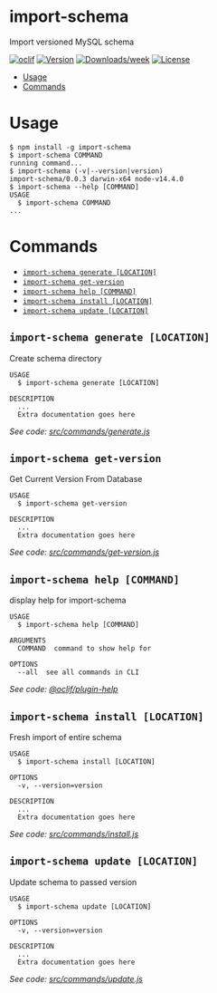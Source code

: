 import-schema
=============

Import versioned MySQL schema

[![oclif](https://img.shields.io/badge/cli-oclif-brightgreen.svg)](https://oclif.io)
[![Version](https://img.shields.io/npm/v/import-schema.svg)](https://npmjs.org/package/import-schema)
[![Downloads/week](https://img.shields.io/npm/dw/import-schema.svg)](https://npmjs.org/package/import-schema)
[![License](https://img.shields.io/npm/l/import-schema.svg)](https://github.com/oshtrak/import-schema/blob/master/package.json)

<!-- toc -->
* [Usage](#usage)
* [Commands](#commands)
<!-- tocstop -->
# Usage
<!-- usage -->
```sh-session
$ npm install -g import-schema
$ import-schema COMMAND
running command...
$ import-schema (-v|--version|version)
import-schema/0.0.3 darwin-x64 node-v14.4.0
$ import-schema --help [COMMAND]
USAGE
  $ import-schema COMMAND
...
```
<!-- usagestop -->
# Commands
<!-- commands -->
* [`import-schema generate [LOCATION]`](#import-schema-generate-location)
* [`import-schema get-version`](#import-schema-get-version)
* [`import-schema help [COMMAND]`](#import-schema-help-command)
* [`import-schema install [LOCATION]`](#import-schema-install-location)
* [`import-schema update [LOCATION]`](#import-schema-update-location)

## `import-schema generate [LOCATION]`

Create schema directory

```
USAGE
  $ import-schema generate [LOCATION]

DESCRIPTION
  ...
  Extra documentation goes here
```

_See code: [src/commands/generate.js](https://github.com/KierenBP/import-schema/blob/v0.0.3/src/commands/generate.js)_

## `import-schema get-version`

Get Current Version From Database

```
USAGE
  $ import-schema get-version

DESCRIPTION
  ...
  Extra documentation goes here
```

_See code: [src/commands/get-version.js](https://github.com/KierenBP/import-schema/blob/v0.0.3/src/commands/get-version.js)_

## `import-schema help [COMMAND]`

display help for import-schema

```
USAGE
  $ import-schema help [COMMAND]

ARGUMENTS
  COMMAND  command to show help for

OPTIONS
  --all  see all commands in CLI
```

_See code: [@oclif/plugin-help](https://github.com/oclif/plugin-help/blob/v3.2.0/src/commands/help.ts)_

## `import-schema install [LOCATION]`

Fresh import of entire schema

```
USAGE
  $ import-schema install [LOCATION]

OPTIONS
  -v, --version=version

DESCRIPTION
  ...
  Extra documentation goes here
```

_See code: [src/commands/install.js](https://github.com/KierenBP/import-schema/blob/v0.0.3/src/commands/install.js)_

## `import-schema update [LOCATION]`

Update schema to passed version

```
USAGE
  $ import-schema update [LOCATION]

OPTIONS
  -v, --version=version

DESCRIPTION
  ...
  Extra documentation goes here
```

_See code: [src/commands/update.js](https://github.com/KierenBP/import-schema/blob/v0.0.3/src/commands/update.js)_
<!-- commandsstop -->
